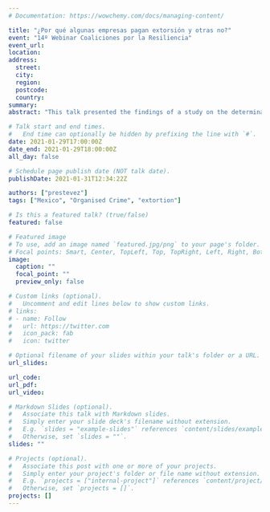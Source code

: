 ```yaml
---
# Documentation: https://wowchemy.com/docs/managing-content/

title: "¿Por qué algunas empresas pagan extorsión y otras no?"
event: "14º Webinar Coaliciones por la Resiliencia"
event_url:
location:
address:
  street:
  city:
  region:
  postcode:
  country:
summary:
abstract: "This talk presented the findings of a study on the determinants of extortion compliance in Mexico, and the implications to prevent this crime in Mexico and Central America."

# Talk start and end times.
#   End time can optionally be hidden by prefixing the line with `#`.
date: 2021-01-29T17:00:00Z
date_end: 2021-01-29T18:00:00Z
all_day: false

# Schedule page publish date (NOT talk date).
publishDate: 2021-01-31T12:34:22Z

authors: ["prestevez"]
tags: ["Mexico", "Organised Crime", "extortion"]

# Is this a featured talk? (true/false)
featured: false

# Featured image
# To use, add an image named `featured.jpg/png` to your page's folder.
# Focal points: Smart, Center, TopLeft, Top, TopRight, Left, Right, BottomLeft, Bottom, BottomRight.
image:
  caption: ""
  focal_point: ""
  preview_only: false

# Custom links (optional).
#   Uncomment and edit lines below to show custom links.
# links:
# - name: Follow
#   url: https://twitter.com
#   icon_pack: fab
#   icon: twitter

# Optional filename of your slides within your talk's folder or a URL.
url_slides:

url_code:
url_pdf:
url_video:

# Markdown Slides (optional).
#   Associate this talk with Markdown slides.
#   Simply enter your slide deck's filename without extension.
#   E.g. `slides = "example-slides"` references `content/slides/example-slides.md`.
#   Otherwise, set `slides = ""`.
slides: ""

# Projects (optional).
#   Associate this post with one or more of your projects.
#   Simply enter your project's folder or file name without extension.
#   E.g. `projects = ["internal-project"]` references `content/project/deep-learning/index.md`.
#   Otherwise, set `projects = []`.
projects: []
---
```

